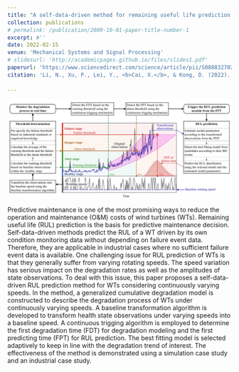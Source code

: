 ```yaml
---
title: "A self-data-driven method for remaining useful life prediction of wind turbines considering continuously varying speeds"
collection: publications
# permalink: /publication/2009-10-01-paper-title-number-1
excerpt: #''
date: 2022-02-15
venue: 'Mechanical Systems and Signal Processing'
# slidesurl: 'http://academicpages.github.io/files/slides1.pdf'
paperurl: 'https://www.sciencedirect.com/science/article/pii/S0888327021006762'
citation: 'Li, N., Xu, P., Lei, Y., <b>Cai, X.</b>, & Kong, D. (2022). A self-data-driven method for remaining useful life prediction of wind turbines considering continuously varying speeds. <i>Mechanical Systems and Signal Processing</i>, 165, 108315.'

---
```

<img src='/images/Pub/Pub-3.png' alt="">

Predictive maintenance is one of the most promising ways to reduce the operation and maintenance (O&M) costs of wind turbines (WTs). Remaining useful life (RUL) prediction is the basis for predictive maintenance decision. Self-data-driven methods predict the RUL of a WT driven by its own condition monitoring data without depending on failure event data. Therefore, they are applicable in industrial cases where no sufficient failure event data is available. One challenging issue for RUL prediction of WTs is that they generally suffer from varying rotating speeds. The speed variation has serious impact on the degradation rates as well as the amplitudes of state observations. To deal with this issue, this paper proposes a self-data-driven RUL prediction method for WTs considering continuously varying speeds. In the method, a generalized cumulative degradation model is constructed to describe the degradation process of WTs under continuously varying speeds. A baseline transformation algorithm is developed to transform health state observations under varying speeds into a baseline speed. A continuous trigging algorithm is employed to determine the first degradation time (FDT) for degradation modeling and the first predicting time (FPT) for RUL prediction. The best fitting model is selected adaptively to keep in line with the degradation trend of interest. The effectiveness of the method is demonstrated using a simulation case study and an industrial case study.